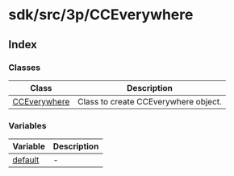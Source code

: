 # sdk/src/3p/CCEverywhere

## Index

### Classes

| Class | Description |
| ------ | ------ |
| [CCEverywhere](../cc-everywhere/classes/cc-everywhere.md) | Class to create CCEverywhere object. |

### Variables

| Variable | Description |
| ------ | ------ |
| [default](../cc-everywhere/variables/default.md) | - |
